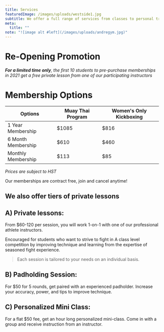 ```yaml
---
title: Services
featuredImage: /images/uploads/westside1.jpg
subtitle: We offer a full range of services from classes to personal training
meta:
  title: ""
note: "![image alt #left](/images/uploads/andregym.jpg)"
---
```

# Re-Opening Promotion

***For a limited time only**, the first 10 students to pre-purchase memberships in 2021 get a free private lesson from one of our participating instructors*

# Membership Options

| Options            | Muay Thai Program | Women's Only Kickboxing |
| ------------------ | ----------------- | ----------------------- |
| 1 Year Membership  | $1085             | $816                    |
| 6 Month Membership | $610              | $460                    |
| Monthly Membership | $113              | $85                     |

*Prices are subject to HST*

Our memberships are contract free, join and cancel anytime!

## We also offer tiers of private lessons

## A) Private lessons:

From $60-120 per session, you will work 1-on-1 with one of our professional athlete instructors.

Encouraged for students who want to strive to fight in A class level competition by improving technique and learning from the expertise of seasoned fight experience.

> Each session is tailored to your needs on an individual basis.

## B) Padholding Session:

For $50 for 5 rounds, get paired with an experienced padholder. Increase your accuracy, power, and tips to improve technique.

## C) Personalized Mini Class:

For a flat $50 fee, get an hour long personalized mini-class. Come in with a group and receive instruction from an instructor.